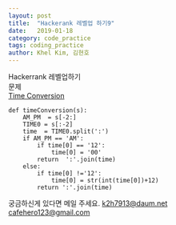 ```yaml
---
layout: post
title:  "Hackerank 레벨업 하기9"
date:   2019-01-18
category: code_practice
tags: coding_practice
author: Khel Kim, 김현호
---
```


Hackerrank 레벨업하기  
문제  
[Time Conversion](https://www.hackerrank.com/challenges/time-conversion/problem)

~~~
def timeConversion(s):
    AM_PM  = s[-2:]
    TIME0 = s[:-2]
    time  = TIME0.split(':')
    if AM_PM == 'AM':
        if time[0] == '12':
            time[0] = '00'
        return  ':'.join(time)
    else:
        if time[0] !='12':
            time[0] = str(int(time[0])+12)
        return ':'.join(time)
~~~

궁금하신게 있다면 메일 주세요.
k2h7913@daum.net  
cafehero123@gmail.com
